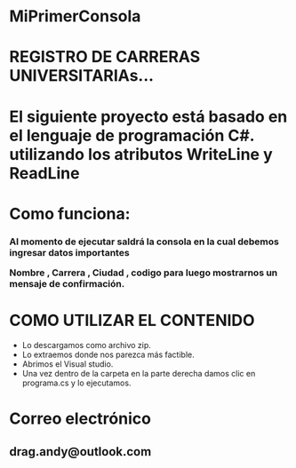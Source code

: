 # MiPrimerConsola
# REGISTRO DE CARRERAS UNIVERSITARIAs...

<h1>  El siguiente proyecto está basado en el lenguaje de programación C#. utilizando  los atributos WriteLine y ReadLine</h1>

# Como funciona: 

<h3> Al momento de ejecutar saldrá la consola en la cual debemos ingresar datos importantes

Nombre , Carrera , Ciudad , codigo  para  luego mostrarnos un mensaje de confirmación. </h3>

# COMO UTILIZAR  EL CONTENIDO

<ul>
<li>Lo descargamos como archivo zip.</li>
<li>Lo extraemos donde nos parezca más factible.</li>
<li>Abrimos el Visual studio.</li>
<li>Una vez dentro de la carpeta en la parte derecha damos clic en programa.cs y lo ejecutamos.</li>
  </ul>
  
  # Correo electrónico
  
  <h2> drag.andy@outlook.com </h2>
